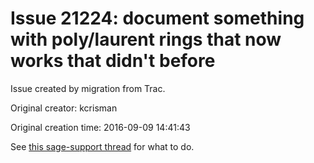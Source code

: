 # Issue 21224: document something with poly/laurent rings that now works that didn't before

Issue created by migration from Trac.

Original creator: kcrisman

Original creation time: 2016-09-09 14:41:43

See [this sage-support thread](https://groups.google.com/forum/#!topic/sage-support/VRHrBnbcBG4) for what to do.
